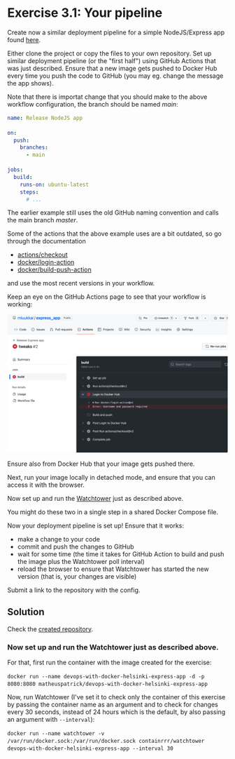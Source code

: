 # Exercise 3.1: Your pipeline

Create now a similar deployment pipeline for a simple NodeJS/Express app found
[here](https://github.com/docker-hy/material-applications/tree/main/express-app).

Either clone the project or copy the files to your own repository. Set up similar deployment pipeline (or the "first half") using GitHub Actions that was just described. Ensure that a new image gets pushed to Docker Hub every time you push the code to GitHub (you may eg. change the message the app shows).

Note that there is importat change that you should make to the above workflow configuration, the branch should be named _main_:

```yaml
name: Release NodeJS app

on:
  push:
    branches:
      - main

jobs:
  build:
    runs-on: ubuntu-latest
    steps:
      # ...
```

The earlier example still uses the old GitHub naming convention and calls the main branch _master_.

Some of the actions that the above example uses are a bit outdated, so go through the documentation

- [actions/checkout](https://github.com/actions/checkout)
- [docker/login-action](https://github.com/docker/login-action)
- [docker/build-push-action](https://github.com/docker/)

and use the most recent versions in your workflow.

Keep an eye on the GitHub Actions page to see that your workflow is working:

![Github Actions page](images/image.png)

Ensure also from Docker Hub that your image gets pushed there.

Next, run your image locally in detached mode, and ensure that you can access it with the browser.

Now set up and run the [Watchtower](https://github.com/containrrr/watchtower) just as described above.

You might do these two in a single step in a shared Docker Compose file.

Now your deployment pipeline is set up! Ensure that it works:
- make a change to your code
- commit and push the changes to GitHub
- wait for some time (the time it takes for GitHub Action to build and push the image plus the Watchtower poll interval)
- reload the browser to ensure that Watchtower has started the new version (that is, your changes are visible)

Submit a link to the repository with the config.

## Solution

Check the [created repository](https://github.com/mpatrickaires/devops-with-docker-university-of-helsinki-course-express-app).

### Now set up and run the Watchtower just as described above.

For that, first run the container with the image created for the exercise:

`docker run --name devops-with-docker-helsinki-express-app -d -p 8080:8080 matheuspatrick/devops-with-docker-helsinki-express-app`

Now, run Watchtower (I've set it to check only the container of this exercise by passing the container name as an argument and to check for changes every 30 seconds, instead of 24 hours which is the default, by also passing an argument with `--interval`):

`docker run --name watchtower -v /var/run/docker.sock:/var/run/docker.sock containrrr/watchtower devops-with-docker-helsinki-express-app --interval 30`
